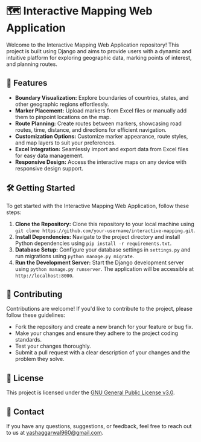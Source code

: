 # 🗺️ Interactive Mapping Web Application

Welcome to the Interactive Mapping Web Application repository! This project is built using Django and aims to provide users with a dynamic and intuitive platform for exploring geographic data, marking points of interest, and planning routes.

## 🚀 Features

- **Boundary Visualization:** Explore boundaries of countries, states, and other geographic regions effortlessly.
- **Marker Placement:** Upload markers from Excel files or manually add them to pinpoint locations on the map.
- **Route Planning:** Create routes between markers, showcasing road routes, time, distance, and directions for efficient navigation.
- **Customization Options:** Customize marker appearance, route styles, and map layers to suit your preferences.
- **Excel Integration:** Seamlessly import and export data from Excel files for easy data management.
- **Responsive Design:** Access the interactive maps on any device with responsive design support.

## 🛠️ Getting Started

To get started with the Interactive Mapping Web Application, follow these steps:

1. **Clone the Repository:** Clone this repository to your local machine using `git clone https://github.com/your-username/interactive-mapping.git`.
2. **Install Dependencies:** Navigate to the project directory and install Python dependencies using `pip install -r requirements.txt`.
3. **Database Setup:** Configure your database settings in `settings.py` and run migrations using `python manage.py migrate`.
4. **Run the Development Server:** Start the Django development server using `python manage.py runserver`. The application will be accessible at `http://localhost:8000`.

## 🤝 Contributing

Contributions are welcome! If you'd like to contribute to the project, please follow these guidelines:

- Fork the repository and create a new branch for your feature or bug fix.
- Make your changes and ensure they adhere to the project coding standards.
- Test your changes thoroughly.
- Submit a pull request with a clear description of your changes and the problem they solve.

## 📄 License

This project is licensed under the [GNU General Public License v3.0](LICENSE).

## 📧 Contact

If you have any questions, suggestions, or feedback, feel free to reach out to us at [yashaggarwal960@gmail.com](mailto:yashaggarwal960@gmail.com).
